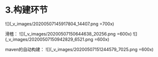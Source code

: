 # 3.构建环节
![](_v_images/20200507145917804_14407.png =700x)

滑稽：
![](_v_images/20200507150644638_20256.png =600x)
![](_v_images/20200507150942829_6521.png =600x)

maven的自动构建：
![](_v_images/20200507151244579_7025.png =600x)